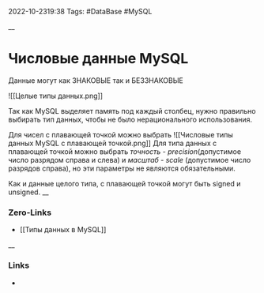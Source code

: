 2022-10-2319:38
Tags: #DataBase #MySQL 

__
# Числовые данные MySQL
Данные могут как ЗНАКОВЫЕ так и БЕЗЗНАКОВЫЕ

![[Целые типы данных.png]]

Так как MySQL выделяет память под каждый столбец, нужно правильно выбирать тип данных, чтобы не было нерационального использования.

Для чисел с плавающей точкой можно выбрать
![[Числовые типы данных MySQL с плавающей точкой.png]]
Для типа данных с плавающей точкой можно выбрать *точность - precision*(допустимое число разрядом справа и слева) и *масштаб - scale* (допустимое число разрядов справа), но эти параметры не являются обязательными.

Как и данные целого типа, с плавающей точкой могут быть signed и unsigned.
__
### Zero-Links
- [[Типы данных в MySQL]]

__
### Links
- 

